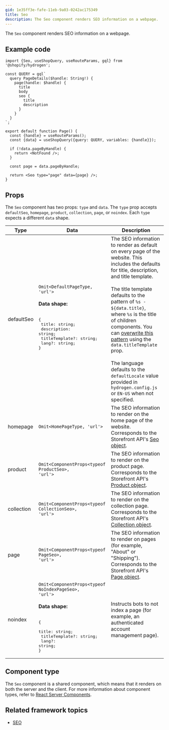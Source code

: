 ```yaml
---
gid: 1e35ff3e-fafe-11eb-9a03-0242ac175349
title: Seo
description: The Seo component renders SEO information on a webpage.
---
```


The `Seo` component renders SEO information on a webpage.

## Example code

```tsx
import {Seo, useShopQuery, useRouteParams, gql} from '@shopify/hydrogen';

const QUERY = gql`
  query PageDetails($handle: String!) {
    page(handle: $handle) {
      title
      body
      seo {
        title
        description
      }
    }
  }
`;

export default function Page() {
  const {handle} = useRouteParams();
  const {data} = useShopQuery({query: QUERY, variables: {handle}});

  if (!data.pageByHandle) {
    return <NotFound />;
  }

  const page = data.pageByHandle;

  return <Seo type="page" data={page} />;
}
```

## Props

The `Seo` component has two props: `type` and `data`. The `type` prop accepts `defaultSeo`, `homepage`, `product`, `collection`, `page`, or `noindex`. Each `type` expects a different `data` shape.

| Type       | Data                                                                            | Description                                                                                                                                                                                                                                                                                                                                                                                                                                                                                                                                                            |
| ---------- | ------------------------------------------------------------------------------- | ---------------------------------------------------------------------------------------------------------------------------------------------------------------------------------------------------------------------------------------------------------------------------------------------------------------------------------------------------------------------------------------------------------------------------------------------------------------------------------------------------------------------------------------------------------------------- |
| defaultSeo | <code>Omit&#60;DefaultPageType, 'url'&#62;</code><br></br><strong>Data shape:</strong><br></br><pre>{<br>  title: string; <br>  description: string; <br>  titleTemplate?: string; <br>  lang?: string;<br>}</pre>                           | The SEO information to render as default on every page of the website. This includes the defaults for title, description, and title template. <br></br>The title template defaults to the pattern of `%s - ${data.title}`, where `%s` is the title of children components. You can [overwrite this pattern](https://shopify.dev/custom-storefronts/hydrogen/framework/seo#overwriting-title-template) using the `data.titleTemplate` prop. <br></br>The language defaults to the `defaultLocale` value provided in `hydrogen.config.js` or `EN-US` when not specified. |
| homepage   | <code>Omit&#60;HomePageType, 'url'&#62;</code>                                  | The SEO information to render on the home page of the website. Corresponds to the Storefront API's [Seo object](https://shopify.dev/api/storefront/latest/objects/seo).                                                                                                                                                                                                                                                                                                                                                                                                |
| product    | <code>Omit&#60;ComponentProps&#60;typeof ProductSeo&#62;, 'url'&#62;</code>     | The SEO information to render on the product page. Corresponds to the Storefront API's [Product object](https://shopify.dev/api/storefront/latest/objects/product).                                                                                                                                                                                                                                                                                                                                                                                                    |
| collection | <code>Omit&#60;ComponentProps&#60;typeof CollectionSeo&#62;, 'url'&#62;</code>  | The SEO information to render on the collection page. Corresponds to the Storefront API's [Collection object](https://shopify.dev/api/storefront/latest/objects/collection).                                                                                                                                                                                                                                                                                                                                                                                           |
| page       | <code>Omit&#60;ComponentProps&#60;typeof PageSeo&#62;, 'url'&#62;</code>        | The SEO information to render on pages (for example, "About" or "Shipping"). Corresponds to the Storefront API's [Page object](https://shopify.dev/api/storefront/latest/objects/page).                                                                                                                                                                                                                                                                                                                                                                                |
| noindex    | <code>Omit&#60;ComponentProps&#60;typeof NoIndexPageSeo&#62;, 'url'&#62;</code><br></br><strong>Data shape:</strong><br></br><pre>{<br>  title: string; <br>  titleTemplate?: string; <br>  lang?: string;<br>} | Instructs bots to not index a page (for example, an authenticated account management page).                                                                                                                                                                                                                                                                                                                                                                                                                                                                            |

## Component type

The `Seo` component is a shared component, which means that it renders on both the server and the client. For more information about component types, refer to [React Server Components](https://shopify.dev/custom-storefronts/hydrogen/framework/react-server-components).

## Related framework topics

- [SEO](https://shopify.dev/custom-storefronts/hydrogen/framework/seo)

